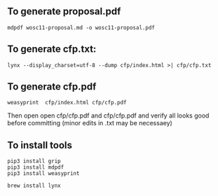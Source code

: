 
## To generate proposal.pdf

```
mdpdf wosc11-proposal.md -o wosc11-proposal.pdf
```

## To generate cfp.txt:

```
lynx --display_charset=utf-8 --dump cfp/index.html >| cfp/cfp.txt
```

## To generate cfp.pdf

```
weasyprint  cfp/index.html cfp/cfp.pdf
```

Then open open cfp/cfp.pdf and cfp/cfp.pdf and verify all looks good before committing (minor edits in .txt may be necessaey)

## To install tools

```
pip3 install grip
pip3 install mdpdf
pip3 install weasyprint
```

```
brew install lynx
```
